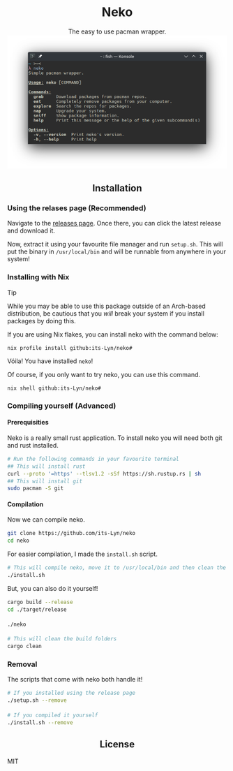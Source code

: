 <h1 align="center">Neko</h1>
<p align="center" markdown="1">
    The easy to use pacman wrapper.
    <img src="./github/showcase.png">
</p>

<h2 align="center">Installation</h2>

### Using the relases page (Recommended)
Navigate to the [releases page](https://github.com/its-Lyn/neko/releases).
Once there, you can click the latest release and download it. <br>

Now, extract it using your favourite file manager and run `setup.sh`. This will put the binary in `/usr/local/bin` and will be runnable from anywhere in your system!

### Installing with Nix
> [!TIP]
> While you may be able to use this package outside of an Arch-based distribution,
> be cautious that you _will_ break your system if you install packages by doing this.

If you are using Nix flakes, you can install neko with the command below:
```shell
nix profile install github:its-Lyn/neko#
```
Vóila! You have installed `neko`!

Of course, if you only want to try neko, you can use this command.
```shell
nix shell github:its-Lyn/neko#
```

### Compiling yourself (Advanced)
#### Prerequisities
Neko is a really small rust application. To install neko you will need both git and rust installed.
```bash
# Run the following commands in your favourite terminal
## This will install rust 
curl --proto '=https' --tlsv1.2 -sSf https://sh.rustup.rs | sh
## This will install git
sudo pacman -S git
```
#### Compilation
Now we can compile neko.
```bash
git clone https://github.com/its-Lyn/neko
cd neko
```
For easier compilation, I made the `install.sh` script. 
```bash
# This will compile neko, move it to /usr/local/bin and then clean the build folder.
./install.sh
```
But, you can also do it yourself!
```bash
cargo build --release
cd ./target/release

./neko

# This will clean the build folders
cargo clean
```

### Removal
The scripts that come with neko both handle it!
```bash
# If you installed using the release page
./setup.sh --remove

# If you compiled it yourself
./install.sh --remove
```

<h2 align="center">License</h2>
MIT
